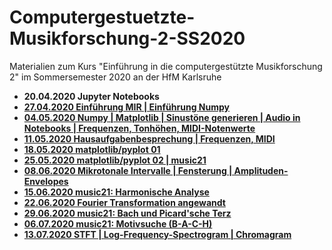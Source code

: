 # Computergestuetzte-Musikforschung-2-SS2020
Materialien zum Kurs "Einführung in die computergestützte Musikforschung 2" im Sommersemester 2020 an der HfM Karlsruhe


- **20.04.2020 Jupyter Notebooks**
- **[27.04.2020 Einführung MIR | Einführung Numpy](/01/)**
- **[04.05.2020 Numpy | Matplotlib | Sinustöne generieren | Audio in Notebooks | Frequenzen, Tonhöhen, MIDI-Notenwerte](/02/)**
- **[11.05.2020 Hausaufgabenbesprechung | Frequenzen, MIDI](/03/)**
- **[18.05.2020 matplotlib/pyplot 01](/04/)**
- **[25.05.2020 matplotlib/pyplot 02 | music21](/05/)**
- **[08.06.2020 Mikrotonale Intervalle | Fensterung | Amplituden-Envelopes](/06/)**
- **[15.06.2020 music21: Harmonische Analyse](/07/)**
- **[22.06.2020 Fourier Transformation angewandt](/08/)**
- **[29.06.2020 music21: Bach und Picard'sche Terz](/09/)**
- **[06.07.2020 music21: Motivsuche (B-A-C-H)](/10/)**
- **[13.07.2020 STFT | Log-Frequency-Spectrogram | Chromagram](/11/)**